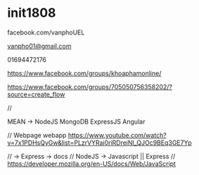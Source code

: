 # init1808

facebook.com/vanphoUEL

vanpho01@gmail.com

01694472176

https://www.facebook.com/groups/khoaphamonline/

https://www.facebook.com/groups/705050756358202/?source=create_flow

// 

MEAN -> NodeJS MongoDB ExpressJS Angular

// Webpage webapp
https://www.youtube.com/watch?v=7x1PDHsQyGw&list=PLzrVYRai0riRDreiNl_QJOc9BEq3GE7Yp

// -> Express -> docs
// NodeJS -> Javascript || Express
// https://developer.mozilla.org/en-US/docs/Web/JavaScript
